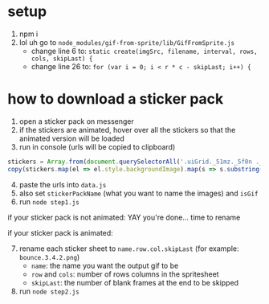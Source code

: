 # setup

1. npm i
2. lol uh go to `node_modules/gif-from-sprite/lib/GifFromSprite.js`
    * change line 6 to: `static create(imgSrc, filename, interval, rows, cols, skipLast) {`
    * change line 26 to: `for (var i = 0; i < r * c - skipLast; i++) {`

# how to download a sticker pack

1. open a sticker pack on messenger
2. if the stickers are animated, hover over all the stickers so that the animated version will be loaded
3. run in console (urls will be copied to clipboard)

```javascript
stickers = Array.from(document.querySelectorAll('.uiGrid._51mz._5f0n ._5r8i'))
copy(stickers.map(el => el.style.backgroundImage).map(s => s.substring(5, s.length - 2)))
```

4. paste the urls into `data.js`
5. also set `stickerPackName` (what you want to name the images) and `isGif` 
6. run `node step1.js`

if your sticker pack is not animated: YAY you're done... time to rename

if your sticker pack is animated:

7. rename each sticker sheet to `name.row.col.skipLast` (for example: `bounce.3.4.2.png`)
    * `name`: the name you want the output gif to be
    * `row` and `cols`: number of rows columns in the spritesheet
    * `skipLast`: the number of blank frames at the end to be skipped
8. run `node step2.js`
